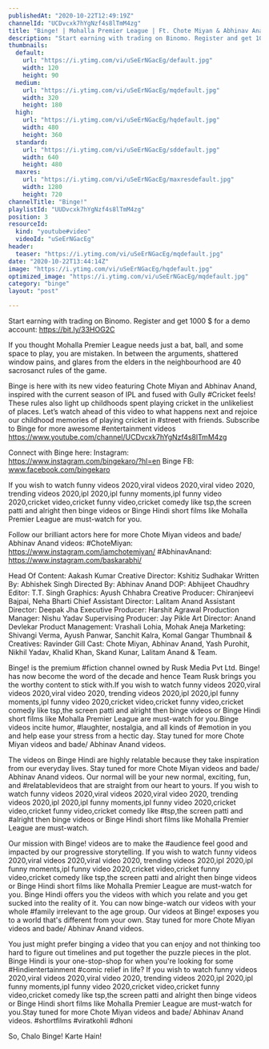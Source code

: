 ```yaml
---
publishedAt: "2020-10-22T12:49:19Z"
channelId: "UCDvcxk7hYgNzf4s8lTmM4zg"
title: "Binge! | Mohalla Premier League | Ft. Chote Miyan & Abhinav Anand (Bade) | IPL 2020 Special"
description: "Start earning with trading on Binomo. Register and get 1000 $ for a demo account: https://bit.ly/33HOG2C\n\nIf you thought Mohalla Premier League needs just a bat, ball, and some space to play, you are mistaken. In between the arguments, shattered window pains, and glares from the elders in the neighbourhood are 40 sacrosanct rules of the game.\n\nBinge is here with its new video featuring Chote Miyan and Abhinav Anand, inspired with the current season of IPL and fused with Gully #Cricket feels! These rules also light up childhoods spent playing cricket in the unlikeliest of places. Let’s watch ahead of this video to what happens next and rejoice our childhood memories of playing cricket in #street with friends. Subscribe to Binge for more awesome #entertainment videos https://www.youtube.com/channel/UCDvcxk7hYgNzf4s8lTmM4zg\n\nConnect with Binge here:\nInstagram: https://www.instagram.com/bingekaro/?hl=en\nBinge FB: www.facebook.com/bingekaro\n\nIf you wish to watch funny videos 2020,viral videos 2020,viral video 2020, trending videos 2020,ipl 2020,ipl funny moments,ipl funny video 2020,cricket video,cricket funny video,cricket comedy like tsp,the screen patti and alright then binge videos or Binge Hindi short films like Mohalla Premier League are must-watch for you.\n\nFollow our brilliant actors here for more Chote Miyan videos and bade/ Abhinav Anand videos:\n#ChoteMiyan: https://www.instagram.com/iamchotemiyan/\n#AbhinavAnand: https://www.instagram.com/baskarabhi/\n\nHead Of Content: Aakash Kumar\nCreative Director: Kshitiz Sudhakar\nWritten By: Abhishek Singh\nDirected By: Abhinav Anand\nDOP: Abhijeet Chaudhry\nEditor: T.T. Singh\nGraphics: Ayush Chhabra\nCreative Producer: Chiranjeevi Bajpai, Neha Bharti\nChief Assistant Director: Lalitam Anand\nAssistant Director: Deepak Jha\nExecutive Producer: Harshit Agrawal\nProduction Manager: Nishu Yadav\nSupervising Producer: Jay Pikle \nArt Director: Anand Devlekar\nProduct Management: Vrashali Lohia, Mohak Aneja\nMarketing: Shivangi Verma, Ayush Panwar, Sanchit Kalra, Komal Gangar\nThumbnail & Creatives: Ravinder Gill\nCast: Chote Miyan, Abhinav Anand, Yash Purohit, Nikhil Yadav, Khalid Khan, Skand Kunar, Lalitam Anand  & Team.\n\nBinge! is the premium #fiction channel owned by Rusk Media Pvt Ltd. Binge! has now become the word of the decade and hence Team Rusk brings you the worthy content to stick with.If you wish to watch funny videos 2020,viral videos 2020,viral video 2020, trending videos 2020,ipl 2020,ipl funny moments,ipl funny video 2020,cricket video,cricket funny video,cricket comedy like tsp,the screen patti and alright then binge videos or Binge Hindi short films like Mohalla Premier League are must-watch for you.Binge videos incite humor, #laughter, nostalgia, and all kinds of #emotion in you and help ease your stress from a hectic day. Stay tuned for more Chote Miyan videos and bade/ Abhinav Anand videos.\n\nThe videos on Binge Hindi are highly relatable because they take inspiration from our everyday lives. Stay tuned for more Chote Miyan videos and bade/ Abhinav Anand videos. Our normal will be your new normal, exciting, fun, and #relatablevideos that are straight from our heart to yours. If you wish to watch funny videos 2020,viral videos 2020,viral video 2020, trending videos 2020,ipl 2020,ipl funny moments,ipl funny video 2020,cricket video,cricket funny video,cricket comedy like #tsp,the screen patti and #alright then binge videos or Binge Hindi short films like Mohalla Premier League are must-watch.\n\nOur mission with Binge! videos are to make the #audience feel good and impacted by our progressive storytelling. If you wish to watch funny videos 2020,viral videos 2020,viral video 2020, trending videos 2020,ipl 2020,ipl funny moments,ipl funny video 2020,cricket video,cricket funny video,cricket comedy like tsp,the screen patti and alright then binge videos or Binge Hindi short films like Mohalla Premier League are must-watch for you. Binge Hindi offers you the videos with which you relate and you get sucked into the reality of it. You can now binge-watch our videos with your whole #family irrelevant to the age group. Our videos at Binge! exposes you to a world that's different from your own. Stay tuned for more Chote Miyan videos and bade/ Abhinav Anand videos.\n\nYou just might prefer binging a video that you can enjoy and not thinking too hard to figure out timelines and put together the puzzle pieces in the plot. Binge Hindi is your one-stop-shop for when you're looking for some #Hindientertainment #comic relief in life? If you wish to watch funny videos 2020,viral videos 2020,viral video 2020, trending videos 2020,ipl 2020,ipl funny moments,ipl funny video 2020,cricket video,cricket funny video,cricket comedy like tsp,the screen patti and alright then binge videos or Binge Hindi short films like Mohalla Premier League are must-watch for you.Stay tuned for more Chote Miyan videos and bade/ Abhinav Anand videos. #shortfilms #viratkohli #dhoni\n\nSo, Chalo Binge! Karte Hain!"
thumbnails:
  default:
    url: "https://i.ytimg.com/vi/uSeErNGacEg/default.jpg"
    width: 120
    height: 90
  medium:
    url: "https://i.ytimg.com/vi/uSeErNGacEg/mqdefault.jpg"
    width: 320
    height: 180
  high:
    url: "https://i.ytimg.com/vi/uSeErNGacEg/hqdefault.jpg"
    width: 480
    height: 360
  standard:
    url: "https://i.ytimg.com/vi/uSeErNGacEg/sddefault.jpg"
    width: 640
    height: 480
  maxres:
    url: "https://i.ytimg.com/vi/uSeErNGacEg/maxresdefault.jpg"
    width: 1280
    height: 720
channelTitle: "Binge!"
playlistId: "UUDvcxk7hYgNzf4s8lTmM4zg"
position: 3
resourceId:
  kind: "youtube#video"
  videoId: "uSeErNGacEg"
header:
  teaser: "https://i.ytimg.com/vi/uSeErNGacEg/mqdefault.jpg"
date: "2020-10-22T13:44:14Z"
image: "https://i.ytimg.com/vi/uSeErNGacEg/hqdefault.jpg"
optimized_image: "https://i.ytimg.com/vi/uSeErNGacEg/mqdefault.jpg"
category: "binge"
layout: "post"

---
```

Start earning with trading on Binomo. Register and get 1000 $ for a demo account: https://bit.ly/33HOG2C

If you thought Mohalla Premier League needs just a bat, ball, and some space to play, you are mistaken. In between the arguments, shattered window pains, and glares from the elders in the neighbourhood are 40 sacrosanct rules of the game.

Binge is here with its new video featuring Chote Miyan and Abhinav Anand, inspired with the current season of IPL and fused with Gully #Cricket feels! These rules also light up childhoods spent playing cricket in the unlikeliest of places. Let’s watch ahead of this video to what happens next and rejoice our childhood memories of playing cricket in #street with friends. Subscribe to Binge for more awesome #entertainment videos https://www.youtube.com/channel/UCDvcxk7hYgNzf4s8lTmM4zg

Connect with Binge here:
Instagram: https://www.instagram.com/bingekaro/?hl=en
Binge FB: www.facebook.com/bingekaro

If you wish to watch funny videos 2020,viral videos 2020,viral video 2020, trending videos 2020,ipl 2020,ipl funny moments,ipl funny video 2020,cricket video,cricket funny video,cricket comedy like tsp,the screen patti and alright then binge videos or Binge Hindi short films like Mohalla Premier League are must-watch for you.

Follow our brilliant actors here for more Chote Miyan videos and bade/ Abhinav Anand videos:
#ChoteMiyan: https://www.instagram.com/iamchotemiyan/
#AbhinavAnand: https://www.instagram.com/baskarabhi/

Head Of Content: Aakash Kumar
Creative Director: Kshitiz Sudhakar
Written By: Abhishek Singh
Directed By: Abhinav Anand
DOP: Abhijeet Chaudhry
Editor: T.T. Singh
Graphics: Ayush Chhabra
Creative Producer: Chiranjeevi Bajpai, Neha Bharti
Chief Assistant Director: Lalitam Anand
Assistant Director: Deepak Jha
Executive Producer: Harshit Agrawal
Production Manager: Nishu Yadav
Supervising Producer: Jay Pikle 
Art Director: Anand Devlekar
Product Management: Vrashali Lohia, Mohak Aneja
Marketing: Shivangi Verma, Ayush Panwar, Sanchit Kalra, Komal Gangar
Thumbnail & Creatives: Ravinder Gill
Cast: Chote Miyan, Abhinav Anand, Yash Purohit, Nikhil Yadav, Khalid Khan, Skand Kunar, Lalitam Anand  & Team.

Binge! is the premium #fiction channel owned by Rusk Media Pvt Ltd. Binge! has now become the word of the decade and hence Team Rusk brings you the worthy content to stick with.If you wish to watch funny videos 2020,viral videos 2020,viral video 2020, trending videos 2020,ipl 2020,ipl funny moments,ipl funny video 2020,cricket video,cricket funny video,cricket comedy like tsp,the screen patti and alright then binge videos or Binge Hindi short films like Mohalla Premier League are must-watch for you.Binge videos incite humor, #laughter, nostalgia, and all kinds of #emotion in you and help ease your stress from a hectic day. Stay tuned for more Chote Miyan videos and bade/ Abhinav Anand videos.

The videos on Binge Hindi are highly relatable because they take inspiration from our everyday lives. Stay tuned for more Chote Miyan videos and bade/ Abhinav Anand videos. Our normal will be your new normal, exciting, fun, and #relatablevideos that are straight from our heart to yours. If you wish to watch funny videos 2020,viral videos 2020,viral video 2020, trending videos 2020,ipl 2020,ipl funny moments,ipl funny video 2020,cricket video,cricket funny video,cricket comedy like #tsp,the screen patti and #alright then binge videos or Binge Hindi short films like Mohalla Premier League are must-watch.

Our mission with Binge! videos are to make the #audience feel good and impacted by our progressive storytelling. If you wish to watch funny videos 2020,viral videos 2020,viral video 2020, trending videos 2020,ipl 2020,ipl funny moments,ipl funny video 2020,cricket video,cricket funny video,cricket comedy like tsp,the screen patti and alright then binge videos or Binge Hindi short films like Mohalla Premier League are must-watch for you. Binge Hindi offers you the videos with which you relate and you get sucked into the reality of it. You can now binge-watch our videos with your whole #family irrelevant to the age group. Our videos at Binge! exposes you to a world that's different from your own. Stay tuned for more Chote Miyan videos and bade/ Abhinav Anand videos.

You just might prefer binging a video that you can enjoy and not thinking too hard to figure out timelines and put together the puzzle pieces in the plot. Binge Hindi is your one-stop-shop for when you're looking for some #Hindientertainment #comic relief in life? If you wish to watch funny videos 2020,viral videos 2020,viral video 2020, trending videos 2020,ipl 2020,ipl funny moments,ipl funny video 2020,cricket video,cricket funny video,cricket comedy like tsp,the screen patti and alright then binge videos or Binge Hindi short films like Mohalla Premier League are must-watch for you.Stay tuned for more Chote Miyan videos and bade/ Abhinav Anand videos. #shortfilms #viratkohli #dhoni

So, Chalo Binge! Karte Hain!
